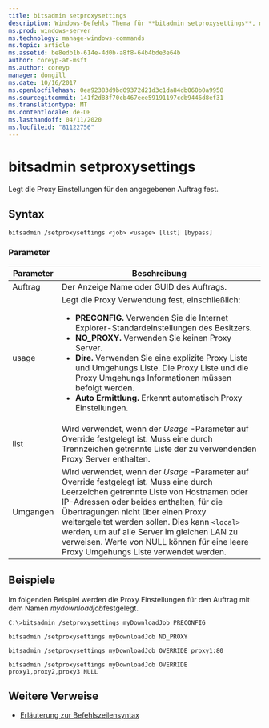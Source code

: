 ```yaml
---
title: bitsadmin setproxysettings
description: Windows-Befehls Thema für **bitadmin setproxysettings**, mit dem die Proxy Einstellungen für den angegebenen Auftrag festgelegt werden.
ms.prod: windows-server
ms.technology: manage-windows-commands
ms.topic: article
ms.assetid: be8edb1b-614e-4d0b-a8f8-64b4bde3e64b
author: coreyp-at-msft
ms.author: coreyp
manager: dongill
ms.date: 10/16/2017
ms.openlocfilehash: 0ea92383d9bd09372d21d3c1da84db060b0a9958
ms.sourcegitcommit: 141f2d83f70cb467eee59191197cdb9446d8ef31
ms.translationtype: MT
ms.contentlocale: de-DE
ms.lasthandoff: 04/11/2020
ms.locfileid: "81122756"
---
```

# <a name="bitsadmin-setproxysettings"></a>bitsadmin setproxysettings

Legt die Proxy Einstellungen für den angegebenen Auftrag fest.

## <a name="syntax"></a>Syntax

```
bitsadmin /setproxysettings <job> <usage> [list] [bypass]
```

### <a name="parameters"></a>Parameter

| Parameter | Beschreibung |
| --------- | ----------- |
| Auftrag | Der Anzeige Name oder GUID des Auftrags. |
| usage | Legt die Proxy Verwendung fest, einschließlich:<ul><li>**PRECONFIG.** Verwenden Sie die Internet Explorer-Standardeinstellungen des Besitzers.</li><li>**NO_PROXY.** Verwenden Sie keinen Proxy Server.</li><li>**Dire.** Verwenden Sie eine explizite Proxy Liste und Umgehungs Liste. Die Proxy Liste und die Proxy Umgehungs Informationen müssen befolgt werden.</li><li>**Auto Ermittlung.** Erkennt automatisch Proxy Einstellungen.</li></ul> |
| list | Wird verwendet, wenn der *Usage* -Parameter auf Override festgelegt ist. Muss eine durch Trennzeichen getrennte Liste der zu verwendenden Proxy Server enthalten. |
| Umgangen | Wird verwendet, wenn der *Usage* -Parameter auf Override festgelegt ist. Muss eine durch Leerzeichen getrennte Liste von Hostnamen oder IP-Adressen oder beides enthalten, für die Übertragungen nicht über einen Proxy weitergeleitet werden sollen. Dies kann `<local>` werden, um auf alle Server im gleichen LAN zu verweisen. Werte von NULL können für eine leere Proxy Umgehungs Liste verwendet werden. |

## <a name="examples"></a>Beispiele

Im folgenden Beispiel werden die Proxy Einstellungen für den Auftrag mit dem Namen *mydownloadjob*festgelegt.

```
C:\>bitsadmin /setproxysettings myDownloadJob PRECONFIG
```

```
bitsadmin /setproxysettings myDownloadJob NO_PROXY
```
```
bitsadmin /setproxysettings myDownloadJob OVERRIDE proxy1:80
```

```
bitsadmin /setproxysettings myDownloadJob OVERRIDE proxy1,proxy2,proxy3 NULL
```

## <a name="additional-references"></a>Weitere Verweise

- [Erläuterung zur Befehlszeilensyntax](command-line-syntax-key.md)